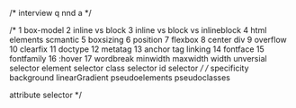 /* interview q nnd a  */

/* 1 box-model
2 inline vs block 
3 inline vs block vs inlineblock
4 html elements  scmantic
5 boxsizing
6 position
7 flexbox
8 center div
9 overflow
10 clearfix
11 doctype
12 metatag 
13 anchor tag linking 
14 fontface
15 fontfamily
16 :hover
17 wordbreak
minwidth maxwidth width 
unversial selector
element selector 
class selector
id selector
*/
/* 
specificity
background
linearGradient
pseudoelements
pseudoclasses

attribute selector */